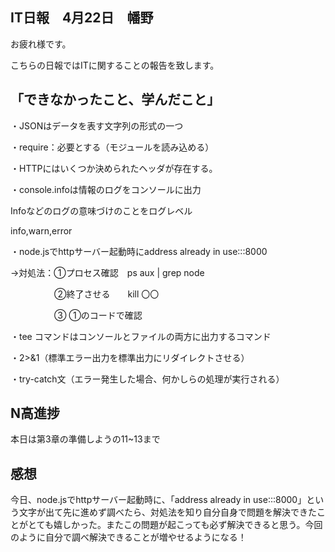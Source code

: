 ## IT日報　4月22日　幡野

お疲れ様です。

こちらの日報ではITに関することの報告を致します。

## 「できなかったこと、学んだこと」

・JSONはデータを表す文字列の形式の一つ

・require：必要とする（モジュールを読み込める）

・HTTPにはいくつか決められたヘッダが存在する。

・console.infoは情報のログをコンソールに出力

Infoなどのログの意味づけのことをログレベル

info,warn,error

・node.jsでhttpサーバー起動時にaddress already in use:::8000

→対処法：①プロセス確認　ps aux | grep node

　　　　　②終了させる　　kill 〇〇

　　　　　③ ①のコードで確認

・tee コマンドはコンソールとファイルの両方に出力するコマンド

・2>&1（標準エラー出力を標準出力にリダイレクトさせる）

・try-catch文（エラー発生した場合、何かしらの処理が実行される）


## N高進捗

本日は第3章の準備しようの11~13まで

## 感想
今日、node.jsでhttpサーバー起動時に、「address already in use:::8000」という文字が出て先に進めず調べたら、対処法を知り自分自身で問題を解決できたことがとても嬉しかった。またこの問題が起こっても必ず解決できると思う。今回のように自分で調べ解決できることが増やせるようになる！